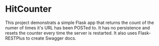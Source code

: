 # HitCounter

This project demonstrats a simple Flask app that returns the count of the numer of times it's URL has been POSTed to. It has no persistence and resets the counter every time the server is restarted. It also uses Flask-RESTPlus to create Swagger docs.
